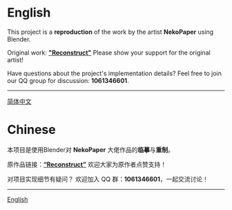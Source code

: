 # English

This project is a **reproduction** of the work by the artist **NekoPaper** using Blender.

Original work: [**"Reconstruct"**](https://www.bilibili.com/video/BV1P84y1274j/)
Please show your support for the original artist!

Have questions about the project's implementation details?
Feel free to join our QQ group for discussion: **1061346601**.

---

[简体中文](#chinese)

# Chinese <a name="chinese"></a>

本项目是使用Blender对 **NekoPaper** 大佬作品的**临摹**与**重制**。

原作品链接：[**“Reconstruct”**](https://www.bilibili.com/video/BV1P84y1274j/)
欢迎大家为原作者点赞支持！

对项目实现细节有疑问？
欢迎加入 QQ 群：**1061346601**，一起交流讨论！

---

[English](#english)
